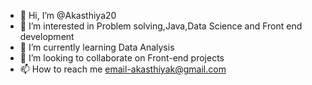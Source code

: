 - 👋 Hi, I’m @Akasthiya20
- 👀 I’m interested in Problem solving,Java,Data Science and Front end development
- 🌱 I’m currently learning Data Analysis
- 💞️ I’m looking to collaborate on Front-end projects
- 📫 How to reach me email-akasthiyak@gmail.com

<!---
Akasthiya20/Akasthiya20 is a ✨ special ✨ repository because its `README.md` (this file) appears on your GitHub profile.
You can click the Preview link to take a look at your changes.
--->

